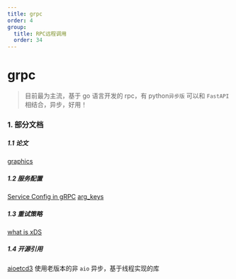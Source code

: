```yaml
---
title: grpc
order: 4
group:
  title: RPC远程调用
  order: 34
---
```


# grpc

> 目前最为主流，基于 go 语言开发的 rpc，有 python`异步版` 可以和 `FastAPI` 相结合，异步，好用！

### 1. 部分文档

##### 1.1 论文

[graphics](https://github.com/grpc/proposal)

##### 1.2 服务配置

[Service Config in gRPC](https://github.com/grpc/grpc/blob/master/doc/service_config.md)
[arg_keys](https://grpc.github.io/grpc/core/group__grpc__arg__keys.html)

##### 1.3 重试策略

[what is xDS](https://github.com/grpc/grpc/blob/master/doc/grpc_xds_features.md)

##### 1.4 开源引用

[aioetcd3](/data-base/etcd/aioetcd3) 使用老版本的非 `aio` 异步，基于线程实现的库
